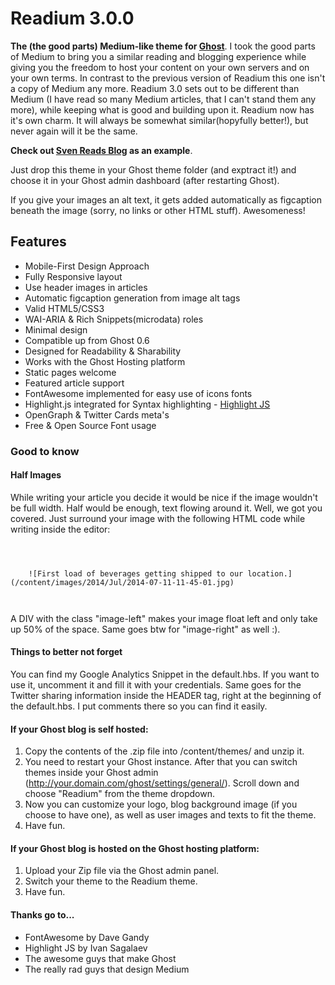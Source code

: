 # Readium 3.0.0
**The (the good parts) Medium-like theme for [Ghost](https://github.com/TryGhost)**. I took the good parts of Medium to bring you a similar reading and blogging experience while giving you the freedom to host your content on your own servers and on your own terms. In contrast to the previous version of Readium this one isn't a copy of Medium any more. Readium 3.0 sets out to be different than Medium (I have read so many Medium articles, that I can't stand them any more), while keeping what is good and building upon it. Readium now has it's own charm. It will always be somewhat similar(hopyfully better!), but never again will it be the same.

**Check out [Sven Reads Blog](http://www.svenread.com) as an example**.

Just drop this theme in your Ghost theme folder (and exptract it!) and choose it in your Ghost admin dashboard (after restarting Ghost).

If you give your images an alt text, it gets added automatically as figcaption beneath the image (sorry, no links or other HTML stuff). Awesomeness!

## Features
- Mobile-First Design Approach
- Fully Responsive layout
- Use header images in articles
- Automatic figcaption generation from image alt tags
- Valid HTML5/CSS3
- WAI-ARIA & Rich Snippets(microdata) roles
- Minimal design
- Compatible up from Ghost 0.6
- Designed for Readability & Sharability
- Works with the Ghost Hosting platform
- Static pages welcome
- Featured article support
- FontAwesome implemented for easy use of icons fonts
- Highlight.js integrated for Syntax highlighting - [Highlight JS](http://highlightjs.org)
- OpenGraph & Twitter Cards meta's
- Free & Open Source Font usage

### Good to know

#### Half Images

While writing your article you decide it would be nice if the image wouldn't be full width. Half would be enough, text flowing around it. Well, we got you covered. Just surround your image with the following HTML code while writing inside the editor:
<pre><code>
	<div class="image-left">
	![First load of beverages getting shipped to our location.](/content/images/2014/Jul/2014-07-11-11-45-01.jpg)
	</div>
</code></pre>
A DIV with the class "image-left" makes your image float left and only take up 50% of the space. Same goes btw for "image-right" as well :).

#### Things to better not forget

You can find my Google Analytics Snippet in the default.hbs. If you want to use it, uncomment it and fill it with your credentials. Same goes for the Twitter sharing information inside the HEADER tag, right at the beginning of the default.hbs. I put comments there so you can find it easily.

#### If your Ghost blog is self hosted:
1. Copy the contents of the .zip file into /content/themes/ and unzip it.
2. You need to restart your Ghost instance. After that you can switch themes inside your Ghost admin (http://your.domain.com/ghost/settings/general/). Scroll down and choose "Readium" from the theme dropdown.
3. Now you can customize your logo, blog background image (if you choose to have one), as well as user images and texts to fit the theme.
4. Have fun.

#### If your Ghost blog is hosted on the Ghost hosting platform:
1. Upload your Zip file via the Ghost admin panel.
2. Switch your theme to the Readium theme.
3. Have fun.

#### Thanks go to...
- FontAwesome by Dave Gandy
- Highlight JS by Ivan Sagalaev
- The awesome guys that make Ghost
- The really rad guys that design Medium

